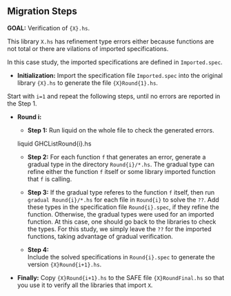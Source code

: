 Migration Steps
----------------

**GOAL:** Verification of `{X}.hs`.

This library `X.hs` has refinement type errors either because functions are not total or there are vilations of imported specifications. 


In this case study, the imported specifications are defined in `Imported.spec`.	

- **Initialization:** Import the specification file `Imported.spec` into the original library `{X}.hs` to generate the file `{X}Round{1}.hs`.

Start with `i=1` and repeat the following steps, until no errors are reported in the Step 1. 


- **Round i:** 

	- **Step 1:** 
	Run liquid on the whole file to check the generated errors.  

	liquid GHCListRound{i}.hs

	- **Step 2:** 
	For each function `f` that generates an error, generate a gradual type in the directory `Round{i}/*.hs`. The gradual type can refine either the function `f` itself or some library imported function that `f` is calling. 
	- **Step 3:** 
	If the gradual type referes to the function `f` itself, then run `gradual Round{i}/*.hs` for each file in `Round{i}` to solve the `??`.
	Add these types in the specification file `Round{i}.spec`, if they refine the function. 
	Otherwise, the gradual types were used for an imported function. At this case, one should go back to the libraries to check the types. For this study, we simply leave the `??` for the imported functions, taking advantage of gradual verification. 
	
	- **Step 4:** 		
	Include the solved specifications in `Round{i}.spec` to generate the version `{X}Round{i+1}.hs`. 

- **Finally:**
Copy `{X}Round{i+1}.hs` to the SAFE file `{X}RoundFinal.hs` so that you use it to verify all the libraries that import `X`.
